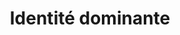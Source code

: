 ---
title: "Identité dominante"
slug: "identite-dominante"
definition: >
  Appartenance à un groupe historiquement hégémonique qui ne se pense pas comme tel tant que son pouvoir n’est pas menacé. L’identité blanche, longtemps non marquée car majoritaire, devient politiquement saillante lorsqu’elle perçoit une perte de statut.
historicalContext: >
  Rarement analysée par les sciences sociales, cette notion s’ancre dans la tradition critique de W.E.B. Du Bois sur le "salaire de la race". Elle a été réactivée par les travaux sur les majorités menacées (années 1990–2000) et par la group position theory de Blumer. Jardina actualise cette perspective dans un contexte de transformation démographique.
books:
  - white-identity-politics
---
